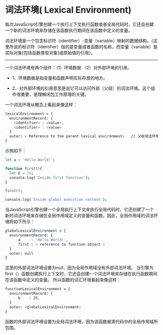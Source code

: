 # 词法环境( Lexical Environment)

每次JavaScript引擎创建一个执行上下文执行函数或者全局代码时，它还会创建一个新的词法环境来存储在该函数执行期间在该函数中定义的变量。

词法环境是一个包含标识符（identifier）-变量（variable）映射的数据结构。（这里所说的标识符（identifier）指的是变量或者函数的名称，而变量（variable）是实际对象[包括函数类型对象]或原始值的引用）。

---

一个词法环境有两个组件：（1）环境数据 （2）对外部环境的引用。

+ 1、环境数据是指变量和函数声明实际存放的地方。

+ 2、对外部环境的引用意思是说它可以访问外部（父级）的词法环境。这个组件很重要，是理解闭包工作原理的关键。

一个词法环境从概念上看起来像这样：

```bash
lexicalEnvironment = {
  environmentRecord: {
    <identifier> : <value>,
    <identifier> : <value>
  }
  outer: < Reference to the parent lexical environment>   // 父级词法环境引用
}
```

示例如下：

```bash
let a = 'Hello World!';

function first(){
  let b = 25;  
  console.log('Inside first function');
}

first();

console.log('Inside global execution context');
```

当JavaScript引擎创建一个全局执行上下文来执行全局代码时，它还创建了一个新的词法环境来存储在全局作用域定义的变量和函数。因此，全局作用域的词法环境将如下所示：

```bash
globalLexicalEnvironment = {
  environmentRecord: {
      a     : 'Hello World!',
      first : < reference to function object >
  }
  outer: null
}
```

这里的外部词法环境设置为null，因为全局作用域没有外部词法环境。
当引擎为first（）函数创建执行上下文时，它还会创建一个词法环境来存储在执行函数期间在该函数中定义的变量。 所以函数的词汇环境看起来像这样：

```bash
functionLexicalEnvironment = {
  environmentRecord: {
      b    : 25,
  }
  outer: <globalLexicalEnvironment>
}
```

函数的外部词法环境设置为全局词法环境，因为该函数被源代码中的全局作用域所包围。
